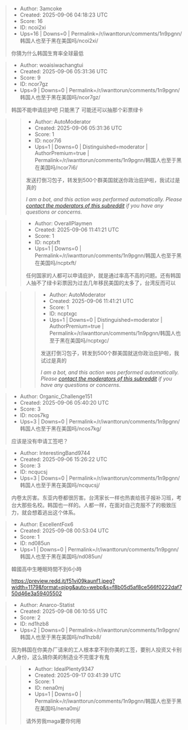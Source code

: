 > - Author: 3amcoke
> - Created: 2025-09-06 04:18:23 UTC
> - Score: 16
> - ID: ncoi2xi
> - Ups=16 | Downs=0 | Permalink=/r/iwanttorun/comments/1n9pgnn/韩国人也至于黑在美国吗/ncoi2xi/
>
> 你猜为什么韩国生育率全球最低

> - Author: woaisiwachangtui
> - Created: 2025-09-06 05:31:36 UTC
> - Score: 9
> - ID: ncor7gz
> - Ups=9 | Downs=0 | Permalink=/r/iwanttorun/comments/1n9pgnn/韩国人也至于黑在美国吗/ncor7gz/
>
> 韩国不能申请庇护吧 只能黑了 可能还可以抽那个彩票绿卡

>> - Author: AutoModerator
>> - Created: 2025-09-06 05:31:36 UTC
>> - Score: 1
>> - ID: ncor7i6
>> - Ups=1 | Downs=0 | Distinguished=moderator | AuthorPremium=true | Permalink=/r/iwanttorun/comments/1n9pgnn/韩国人也至于黑在美国吗/ncor7i6/
>>
>> 发送打倒习包子，转发到500个群美国就送你政治庇护啦，我试过是真的
>> 
>> *I am a bot, and this action was performed automatically. Please [contact the moderators of this subreddit](/message/compose/?to=/r/iwanttorun) if you have any questions or concerns.*

>> - Author: OverallPlaymen
>> - Created: 2025-09-06 11:41:21 UTC
>> - Score: 1
>> - ID: ncptxft
>> - Ups=1 | Downs=0 | Permalink=/r/iwanttorun/comments/1n9pgnn/韩国人也至于黑在美国吗/ncptxft/
>>
>> 任何国家的人都可以申请庇护，就是通过率高不高的问题。还有韩国人抽不了绿卡彩票因为过去几年移民美国的太多了，台湾反而可以

>>> - Author: AutoModerator
>>> - Created: 2025-09-06 11:41:21 UTC
>>> - Score: 1
>>> - ID: ncptxgc
>>> - Ups=1 | Downs=0 | Distinguished=moderator | AuthorPremium=true | Permalink=/r/iwanttorun/comments/1n9pgnn/韩国人也至于黑在美国吗/ncptxgc/
>>>
>>> 发送打倒习包子，转发到500个群美国就送你政治庇护啦，我试过是真的
>>> 
>>> *I am a bot, and this action was performed automatically. Please [contact the moderators of this subreddit](/message/compose/?to=/r/iwanttorun) if you have any questions or concerns.*

> - Author: Organic_Challenge151
> - Created: 2025-09-06 05:40:20 UTC
> - Score: 3
> - ID: ncos7kg
> - Ups=3 | Downs=0 | Permalink=/r/iwanttorun/comments/1n9pgnn/韩国人也至于黑在美国吗/ncos7kg/
>
> 应该是没有申请工签吧？

> - Author: InterestingBand9744
> - Created: 2025-09-06 15:26:22 UTC
> - Score: 3
> - ID: ncqucsj
> - Ups=3 | Downs=0 | Permalink=/r/iwanttorun/comments/1n9pgnn/韩国人也至于黑在美国吗/ncqucsj/
>
> 内卷太厉害。东亚内卷都很厉害。台湾家长一样也热衷给孩子报补习班，考台大那些名校。韩国也一样的。人都一样，在面对自己克服不了的极致压力，就会想着逃出这个体系。

> - Author: ExcellentFox6
> - Created: 2025-09-08 00:53:04 UTC
> - Score: 1
> - ID: nd085un
> - Ups=1 | Downs=0 | Permalink=/r/iwanttorun/comments/1n9pgnn/韩国人也至于黑在美国吗/nd085un/
>
> 韓國高中生睡眠時間不到6小時
> 
> https://preview.redd.it/f51vi09kaunf1.jpeg?width=1179&format=pjpg&auto=webp&s=f8b05d5af8ce566f0222daf750d46e3a59405502

> - Author: Anarco-Statist
> - Created: 2025-09-08 06:10:55 UTC
> - Score: 2
> - ID: nd1hzb8
> - Ups=2 | Downs=0 | Permalink=/r/iwanttorun/comments/1n9pgnn/韩国人也至于黑在美国吗/nd1hzb8/
>
> 因为韩国在你美办厂请来的工人根本拿不到你美的工签，要别人投资又卡别人身份，这么搞你美的制造业不完蛋才有鬼

>> - Author: IdealPlenty9347
>> - Created: 2025-09-17 03:41:39 UTC
>> - Score: 1
>> - ID: nena0mj
>> - Ups=1 | Downs=0 | Permalink=/r/iwanttorun/comments/1n9pgnn/韩国人也至于黑在美国吗/nena0mj/
>>
>> 请外劳我maga要你何用
